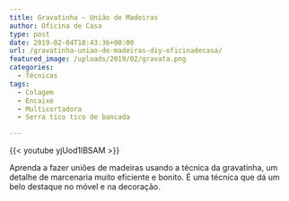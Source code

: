 ```yaml
---
title: Gravatinha – União de Madeiras
author: Oficina de Casa
type: post
date: 2019-02-04T18:43:36+00:00
url: /gravatinha-uniao-de-madeiras-diy-oficinadecasa/
featured_image: /uploads/2019/02/gravata.png
categories:
  - Técnicas
tags:
  - Colagem
  - Encaixe
  - Multicortadora
  - Serra tico tico de bancada

---
```

{{< youtube yjUod1lBSAM >}}

Aprenda a fazer uniões de madeiras usando a técnica da gravatinha, um detalhe de marcenaria muito eficiente e bonito. É uma técnica que dá um belo destaque no móvel e na decoração.
